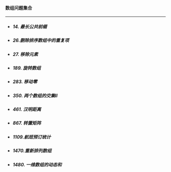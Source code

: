 #### 数组问题集合

---



- ##### 14. 最长公共前缀

- ##### 26.删除排序数组中的重复项 

- ##### 27. 移除元素

- ##### 189. 旋转数组

- ##### 283. 移动零

- ##### 350. 两个数组的交集II

- ##### 461. 汉明距离

- ##### 867. 转置矩阵

- ##### 1109.航班预订统计

- ##### 1470.重新排列数组

- ##### 1480. 一维数组的动态和

